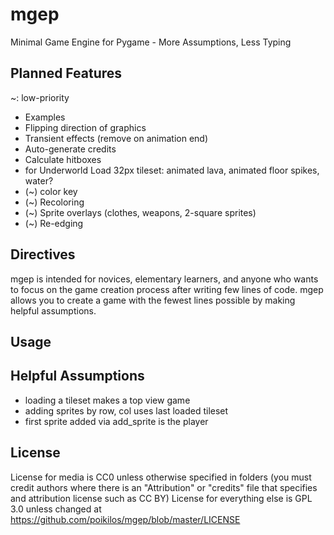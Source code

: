 # mgep
Minimal Game Engine for Pygame - More Assumptions, Less Typing

## Planned Features
~: low-priority
* Examples
* Flipping direction of graphics
* Transient effects (remove on animation end)
* Auto-generate credits
* Calculate hitboxes
* for Underworld Load 32px tileset: animated lava, animated floor spikes, water?
* (~) color key
* (~) Recoloring
* (~) Sprite overlays (clothes, weapons, 2-square sprites)
* (~) Re-edging

## Directives
mgep is intended for novices, elementary learners, and anyone who wants
to focus on the game creation process after writing few lines of code.
mgep allows you to create a game with the fewest lines possible by
making helpful assumptions.

## Usage

## Helpful Assumptions
* loading a tileset makes a top view game
* adding sprites by row, col uses last loaded tileset
* first sprite added via add_sprite is the player

## License
License for media is CC0 unless otherwise specified in folders (you must credit authors where there is an "Attribution" or "credits" file that specifies and attribution license such as CC BY)
License for everything else is GPL 3.0 unless changed at https://github.com/poikilos/mgep/blob/master/LICENSE

